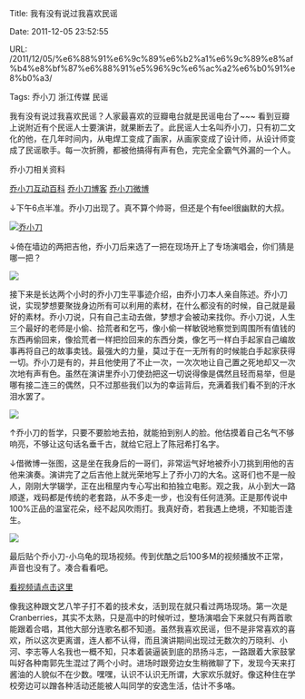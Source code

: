 Title: 我有没有说过我喜欢民谣

Date: 2011-12-05 23:52:55

URL: /2011/12/05/%e6%88%91%e6%9c%89%e6%b2%a1%e6%9c%89%e8%af%b4%e8%bf%87%e6%88%91%e5%96%9c%e6%ac%a2%e6%b0%91%e8%b0%a3/

Tags: 乔小刀 浙江传媒 民谣

我有没有说过我喜欢民谣？人家最喜欢的豆瓣电台就是民谣电台了~~~ 看到豆瓣上说附近有个民谣人士要演讲，就果断去了。此民谣人士名叫乔小刀，只有初二文化的他，在几年时间内，从电焊工变成了画家，从画家变成了设计师，从设计师变成了民谣歌手。每一次折腾，都被他搞得有声有色，完完全全霸气外漏的一个人。

乔小刀相关资料

[乔小刀互动百科](http://www.hudong.com/wiki/%E4%B9%94%E5%B0%8F%E5%88%80) [乔小刀博客](http://weibo.com/qiaoxiaodao111) [乔小刀微博](http://weibo.com/qiaoxiaodao111)

&darr;下午6点半准。乔小刀出现了。真不算个帅哥，但还是个有feel很幽默的大叔。

[![乔小刀](http://zengyun.info/files/2011/12/C360_2011-12-05-18-53-51-372x494.jpg)](http://zengyun.info/files/2011/12/C360_2011-12-05-18-53-51.jpg)

&darr;倚在墙边的两把吉他，乔小刀后来选了一把在现场开上了专场演唱会，你们猜是哪一把？

[![](http://zengyun.info/files/2011/12/C360_2011-12-05-18-30-06-370x494.jpg)](http://zengyun.info/files/2011/12/C360_2011-12-05-18-30-06.jpg)

接下来是长达两个小时的乔小刀生平事迹介绍，由乔小刀本人亲自陈述。乔小刀说，实现梦想要聚拢身边所有可以利用的素材，在什么都没有的时候，自己就是最好的素材。乔小刀说，只有自己主动去做，梦想才会被动来找你。乔小刀说，人生三个最好的老师是小偷、拾荒者和乞丐，像小偷一样敏锐地察觉到周围所有值钱的东西再偷回来，像拾荒者一样把捡回来的东西分类，像乞丐一样白手起家自己编故事再将自己的故事卖钱。最强大的力量，莫过于在一无所有的时候能白手起家获得一切。乔小刀是有的，并且他使用了不止一次，一次次地让自己置之死地却又一次次地有声有色。虽然在演讲里乔小刀使劲把这一切说得像是偶然且轻而易举，但是哪有接二连三的偶然，只不过那些我们以为的幸运背后，充满着我们看不到的汗水泪水罢了。

[![](http://zengyun.info/files/2011/12/C360_2011-12-05-19-43-37-494x370.jpg)](http://zengyun.info/files/2011/12/C360_2011-12-05-19-43-37.jpg)

&uarr;乔小刀的哲学，只要不要脸地去拍，就能拍到别人的脸。他估摸着自己名气不够响亮，不够让这句话名垂千古，就给它冠上了陈冠希打名字。

&darr;借微博一张图，这是坐在我身后的一哥们，非常运气好地被乔小刀挑到用他的吉他来演奏。演讲完了之后吉他上就光荣地写上了乔小刀的大名。这哥们也不是一般人，刚刚大学辍学，正在出租屋内专心写出和拍独立电影。观之我，从小到大一路顺遂，戏码都是传统的老套路，从不多走一步，也没有任何涟漪。正是那传说中100%正品的温室花朵，经不起风吹雨打。我真好奇，若我遇上绝境，不知能否逢生。

![](http://ww3.sinaimg.cn/bmiddle/50caec1agw1dns5tocwn5j.jpg)

最后贴个乔小刀-小乌龟的现场视频。传到优酷之后100多M的视频播放不正常，声音也没有了。凑合看看吧。

[看视频请点击这里](http://player.youku.com/player.php/sid/XMzI5NDg5ODgw/v.swf)

像我这种跟文艺八竿子打不着的技术女，活到现在就只看过两场现场。第一次是Cranberries，其实不太熟，只是高中的时候听过，整场演唱会下来就只有两首歌能跟着合唱，其他大部分连歌名都不知道。虽然我喜欢民谣，但不是非常喜欢的喜欢，所以这次更离谱，连人都不认得，而且演讲期间出现过无数次的万晓利、小河、李志等人名我也一概不知，只本着装逼装到底的昂扬斗志，一路跟着大家鼓掌叫好各种南郭先生混过了两个小时。进场时跟旁边女生稍微聊了下，发现今天来打酱油的人貌似不在少数。嘿嘿，认识不认识无所谓，大家欢乐就好。像这种住在学校旁边可以蹭各种活动还能被人叫同学的安逸生活，估计不多咯。